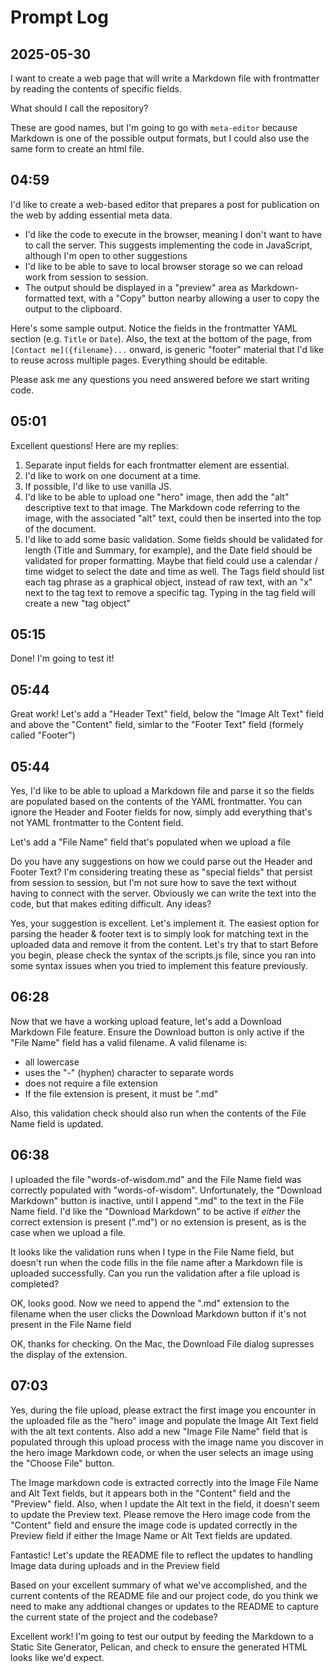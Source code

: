 # Prompt Log

## 2025-05-30

I want to create a web page that will write a Markdown file with frontmatter by reading the contents of specific fields.

What should I call the repository?

These are good names, but I'm going to go with `meta-editor` because Markdown is one of the possible output formats, but I could also use the same form to create an html file.

## 04:59

I'd like to create a web-based editor that prepares a post for publication on the web by adding essential meta data. 

- I'd like the code to execute in the browser, meaning I don't want to have to call the server. This suggests implementing the code in JavaScript, although I'm open to other suggestions
- I'd like to be able to save to local browser storage so we can reload work from session to session.  
- The output should be displayed in a "preview" area as Markdown-formatted text, with a "Copy" button nearby allowing a user to copy the output to the clipboard.

Here's some sample output. Notice the fields in the frontmatter YAML section (e.g. `Title` or `Date`). Also, the text at the bottom of the page, from `[Contact me]({filename}...` onward, is generic "footer" material that I'd like to reuse across multiple pages. Everything should be editable. 

Please ask me any questions you need answered before we start writing code.

## 05:01

Excellent questions! Here are my replies:

1. Separate input fields for each frontmatter element are essential.
2. I'd like to work on one document at a time.
3. If possible, I'd like to use vanilla JS.
4. I'd like to be able to upload one "hero" image, then add the "alt" descriptive text to that image. The Markdown code referring to the image, with the associated "alt" text, could then be inserted into the top of the document.
5. I'd like to add some basic validation. Some fields should be validated for length (Title and Summary, for example), and the Date field should be validated for proper formatting. Maybe that field could use a calendar / time widget to select the date and time as well. The Tags field should list each tag phrase as a graphical object, instead of raw text, with an "x" next to the tag text to remove a specific tag. Typing in the tag field will create a new "tag object"

## 05:15

Done! I'm going to test it!

## 05:44

Great work! Let's add a "Header Text" field, below the "Image Alt Text" field and above the "Content" field, simlar to the "Footer Text" field (formely called "Footer")

## 05:44

Yes, I'd like to be able to upload a Markdown file and parse it so the fields are populated based on the contents of the YAML frontmatter. You can ignore the Header and Footer fields for now, simply add everything that's not YAML frontmatter to the Content field.

Let's add a "File Name" field that's populated when we upload a file

Do you have any suggestions on how we could parse out the Header and Footer Text? I'm considering treating these as "special fields" that persist from session to session, but I'm not sure how to save the text without having to connect with the server. Obviously we can write the text into the code, but that makes editing difficult. Any ideas?

Yes, your suggestion is excellent. Let's implement it. The easiest option for parsing the header & footer text is to simply look for matching text in the uploaded data and remove it from the content. Let's try that to start  Before you begin, please check the syntax of the scripts.js file, since you ran into some syntax issues when you tried to implement this feature previously.

## 06:28

Now that we have a working upload feature, let's add a Download Markdown File feature. Ensure the Download button is only active if the "File Name" field has a valid filename. A valid filename is:

- all lowercase
- uses the "-" (hyphen) character to separate words
- does not require a file extension
- If the file extension is present, it must be ".md"

Also, this validation check should also run when the contents of the File Name field is updated.

## 06:38

I uploaded the file "words-of-wisdom.md" and the File Name field was correctly populated with "words-of-wisdom". Unfortunately, the "Download Markdown" button is inactive, until I append ".md" to the text in the File Name field. I'd like the "Download Markdown" to be active if _either_ the correct extension is present (".md") or no extension is present, as is the case when we upload a file.

It looks like the validation runs when I type in the File Name field, but doesn't run when the code fills in the file name after a Markdown file is uploaded successfully. Can you run the validation after a file upload is completed?

OK, looks good. Now we need to append the ".md" extension to the filename when the user clicks the Download Markdown button if it's not present in the File Name field

OK, thanks for checking. On the Mac, the Download File dialog supresses the display of the extension.

## 07:03

Yes, during the file upload, please extract the first image you encounter in the uploaded file as the "hero" image and populate the Image Alt Text field with the alt text contents. Also add a new "Image File Name" field that is populated through this upload process with the image name you discover in the hero image Markdown code, or when the user selects an image using the "Choose File" button. 


The Image markdown code is extracted correctly into the Image File Name and Alt Text fields, but it appears both in the "Content" field and the "Preview" field. Also, when I update the Alt text in the field, it doesn't seem to update the Preview text. Please remove the Hero image code from the "Content" field and ensure the image code is updated correctly in the Preview field if either the Image Name or Alt Text fields are updated.

Fantastic! Let's update the README file to reflect the updates to handling Image data during uploads and in the Preview field

Based on your excellent summary of what we've accomplished, and the current contents of the README file and our project code, do you think we need to make any addtional changes or updates to the README to capture the current state of the project and the codebase?

Excellent work! I'm going to test our output by feeding the Markdown to a Static Site Generator, Pelican, and check to ensure the generated HTML looks like we'd expect.